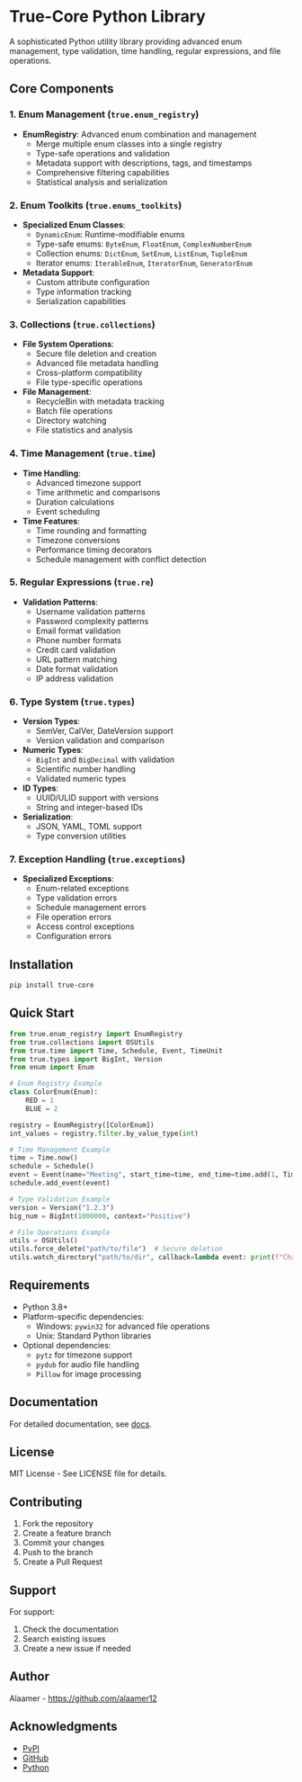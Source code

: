 # True-Core Python Library

A sophisticated Python utility library providing advanced enum management, type validation, time handling, regular expressions, and file operations.

## Core Components

### 1. Enum Management (`true.enum_registry`)
- **EnumRegistry**: Advanced enum combination and management
  - Merge multiple enum classes into a single registry
  - Type-safe operations and validation
  - Metadata support with descriptions, tags, and timestamps
  - Comprehensive filtering capabilities
  - Statistical analysis and serialization

### 2. Enum Toolkits (`true.enums_toolkits`)
- **Specialized Enum Classes**:
  - `DynamicEnum`: Runtime-modifiable enums
  - Type-safe enums: `ByteEnum`, `FloatEnum`, `ComplexNumberEnum`
  - Collection enums: `DictEnum`, `SetEnum`, `ListEnum`, `TupleEnum`
  - Iterator enums: `IterableEnum`, `IteratorEnum`, `GeneratorEnum`
- **Metadata Support**:
  - Custom attribute configuration
  - Type information tracking
  - Serialization capabilities

### 3. Collections (`true.collections`)
- **File System Operations**:
  - Secure file deletion and creation
  - Advanced file metadata handling
  - Cross-platform compatibility
  - File type-specific operations
- **File Management**:
  - RecycleBin with metadata tracking
  - Batch file operations
  - Directory watching
  - File statistics and analysis

### 4. Time Management (`true.time`)
- **Time Handling**:
  - Advanced timezone support
  - Time arithmetic and comparisons
  - Duration calculations
  - Event scheduling
- **Time Features**:
  - Time rounding and formatting
  - Timezone conversions
  - Performance timing decorators
  - Schedule management with conflict detection

### 5. Regular Expressions (`true.re`)
- **Validation Patterns**:
  - Username validation patterns
  - Password complexity patterns
  - Email format validation
  - Phone number formats
  - Credit card validation
  - URL pattern matching
  - Date format validation
  - IP address validation

### 6. Type System (`true.types`)
- **Version Types**:
  - SemVer, CalVer, DateVersion support
  - Version validation and comparison
- **Numeric Types**:
  - `BigInt` and `BigDecimal` with validation
  - Scientific number handling
  - Validated numeric types
- **ID Types**:
  - UUID/ULID support with versions
  - String and integer-based IDs
- **Serialization**:
  - JSON, YAML, TOML support
  - Type conversion utilities

### 7. Exception Handling (`true.exceptions`)
- **Specialized Exceptions**:
  - Enum-related exceptions
  - Type validation errors
  - Schedule management errors
  - File operation errors
  - Access control exceptions
  - Configuration errors

## Installation

```bash
pip install true-core
```

## Quick Start

```python
from true.enum_registry import EnumRegistry
from true.collections import OSUtils
from true.time import Time, Schedule, Event, TimeUnit
from true.types import BigInt, Version
from enum import Enum

# Enum Registry Example
class ColorEnum(Enum):
    RED = 1
    BLUE = 2

registry = EnumRegistry([ColorEnum])
int_values = registry.filter.by_value_type(int)

# Time Management Example
time = Time.now()
schedule = Schedule()
event = Event(name="Meeting", start_time=time, end_time=time.add(1, TimeUnit.HOURS))
schedule.add_event(event)

# Type Validation Example
version = Version("1.2.3")
big_num = BigInt(1000000, context="Positive")

# File Operations Example
utils = OSUtils()
utils.force_delete("path/to/file")  # Secure deletion
utils.watch_directory("path/to/dir", callback=lambda event: print(f"Change: {event.src_path}"))
```

## Requirements

- Python 3.8+
- Platform-specific dependencies:
  - Windows: `pywin32` for advanced file operations
  - Unix: Standard Python libraries
- Optional dependencies:
  - `pytz` for timezone support
  - `pydub` for audio file handling
  - `Pillow` for image processing

## Documentation

For detailed documentation, see [docs](https://true-core.readthedocs.io/en/latest/).

## License

MIT License - See LICENSE file for details.

## Contributing

1. Fork the repository
2. Create a feature branch
3. Commit your changes
4. Push to the branch
5. Create a Pull Request

## Support

For support:
1. Check the documentation
2. Search existing issues
3. Create a new issue if needed

## Author

Alaamer - https://github.com/alaamer12

## Acknowledgments

- [PyPI](https://pypi.org/project/true-core/)
- [GitHub](https://github.com/alaamer12/true-core)
- [Python](https://www.python.org/)
